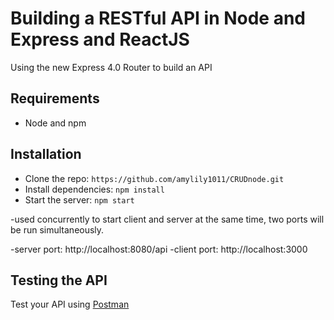 # Building a RESTful API in Node and Express and ReactJS

Using the new Express 4.0 Router to build an API

## Requirements

- Node and npm

## Installation

- Clone the repo: `https://github.com/amylily1011/CRUDnode.git`
- Install dependencies: `npm install`
- Start the server: `npm start`

-used concurrently to start client and server at the same time, two ports will be run simultaneously.

-server port: http://localhost:8080/api
-client port: http://localhost:3000

## Testing the API
Test your API using [Postman](https://chrome.google.com/webstore/detail/postman-rest-client-packa/fhbjgbiflinjbdggehcddcbncdddomop)
